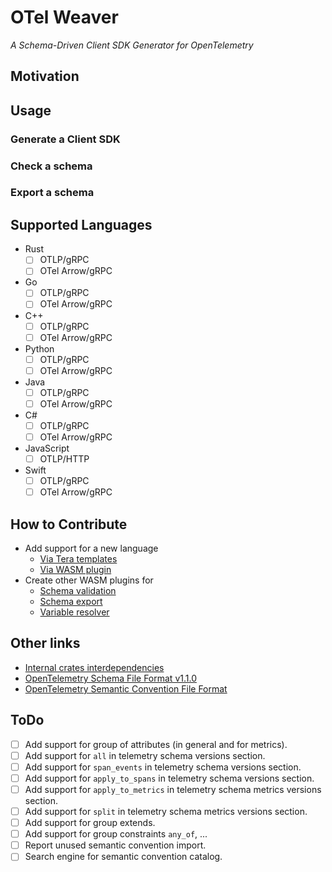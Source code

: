 # OTel Weaver
_A Schema-Driven Client SDK Generator for OpenTelemetry_

## Motivation

## Usage
### Generate a Client SDK
### Check a schema
### Export a schema

## Supported Languages
- Rust
  - [ ] OTLP/gRPC
  - [ ] OTel Arrow/gRPC
- Go
  - [ ] OTLP/gRPC
  - [ ] OTel Arrow/gRPC
- C++
  - [ ] OTLP/gRPC
  - [ ] OTel Arrow/gRPC
- Python
  - [ ] OTLP/gRPC
  - [ ] OTel Arrow/gRPC
- Java
  - [ ] OTLP/gRPC
  - [ ] OTel Arrow/gRPC
- C#
  - [ ] OTLP/gRPC
  - [ ] OTel Arrow/gRPC
- JavaScript
  - [ ] OTLP/HTTP
- Swift
  - [ ] OTLP/gRPC
  - [ ] OTel Arrow/gRPC

## How to Contribute
- Add support for a new language
  - [Via Tera templates](docs/contribution.md#via-tera-templates)
  - [Via WASM plugin](docs/contribution.md#via-wasm-plugin)
- Create other WASM plugins for 
  - [Schema validation](docs/contribution.md#schema-validation-plugin)
  - [Schema export](docs/contribution.md#schema-export-plugin)
  - [Variable resolver](docs/contribution.md#variable-resolver-plugin)

## Other links
- [Internal crates interdependencies](docs/dependencies.md)
- [OpenTelemetry Schema File Format v1.1.0](https://opentelemetry.io/docs/specs/otel/schemas/file_format_v1.1.0/)
- [OpenTelemetry Semantic Convention File Format](https://github.com/open-telemetry/build-tools/blob/main/semantic-conventions/syntax.md)

## ToDo
- [ ] Add support for group of attributes (in general and for metrics).
- [ ] Add support for `all` in telemetry schema versions section.
- [ ] Add support for `span_events` in telemetry schema versions section.
- [ ] Add support for `apply_to_spans` in telemetry schema versions section.
- [ ] Add support for `apply_to_metrics` in telemetry schema metrics versions section.
- [ ] Add support for `split` in telemetry schema metrics versions section.
- [ ] Add support for group extends.
- [ ] Add support for group constraints `any_of`, ...
- [ ] Report unused semantic convention import.
- [ ] Search engine for semantic convention catalog.